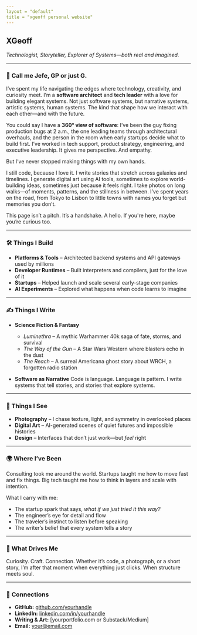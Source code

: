 ```yaml
---
layout = "default"
title = "xgeoff personal website"
---
```



## **XGeoff**

*Technologist, Storyteller, Explorer of Systems—both real and imagined.*

---

### 👋 **Call me Jefe, GP or just G.**

I’ve spent my life navigating the edges where technology, creativity, and curiosity meet. I’m a **software architect** and **tech leader** with a love for building elegant systems. Not just software systems, but narrative systems, artistic systems, human systems. The kind that shape how we interact with each other—and with the future.

You could say I have a **360° view of software**: I’ve been the guy fixing production bugs at 2 a.m., the one leading teams through architectural overhauls, and the person in the room when early startups decide what to build first. I’ve worked in tech support, product strategy, engineering, and executive leadership. It gives me perspective. And empathy.

But I’ve never stopped making things with my own hands.

I still code, because I love it. I write stories that stretch across galaxies and timelines. I generate digital art using AI tools, sometimes to explore world-building ideas, sometimes just because it feels right. I take photos on long walks—of moments, patterns, and the stillness in between. I’ve spent years on the road, from Tokyo to Lisbon to little towns with names you forget but memories you don’t.

This page isn’t a pitch. It’s a handshake. A hello. If you're here, maybe you’re curious too.

---

### 🛠️ **Things I Build**

* **Platforms & Tools** – Architected backend systems and API gateways used by millions
* **Developer Runtimes** – Built interpreters and compilers, just for the love of it
* **Startups** – Helped launch and scale several early-stage companies
* **AI Experiments** – Explored what happens when code learns to imagine

---

### ✍️ **Things I Write**

* **Science Fiction & Fantasy**

    * *Luminethra* – A mythic Warhammer 40k saga of fate, storms, and survival
    * *The Way of the Gun* – A Star Wars Western where blasters echo in the dust
    * *The Reach* – A surreal Americana ghost story about WRCH, a forgotten radio station

* **Software as Narrative**
  Code is language. Language is pattern. I write systems that tell stories, and stories that explore systems.

---

### 🎨 **Things I See**

* **Photography** – I chase texture, light, and symmetry in overlooked places
* **Digital Art** – AI-generated scenes of quiet futures and impossible histories
* **Design** – Interfaces that don’t just work—but *feel* right

---

### 🌍 **Where I’ve Been**

Consulting took me around the world. Startups taught me how to move fast and fix things. Big tech taught me how to think in layers and scale with intention.

What I carry with me:

* The startup spark that says, *what if we just tried it this way?*
* The engineer’s eye for detail and flow
* The traveler’s instinct to listen before speaking
* The writer’s belief that every system tells a story

---

### 🧭 **What Drives Me**

Curiosity. Craft. Connection. Whether it’s code, a photograph, or a short story, I’m after that moment when everything just clicks. When structure meets soul.

---

### 📡 **Connections**

* **GitHub:** [github.com/yourhandle](https://github.com/yourhandle)
* **LinkedIn:** [linkedin.com/in/yourhandle](https://linkedin.com/in/yourhandle)
* **Writing & Art:** \[yourportfolio.com or Substack/Medium]
* **Email:** [your@email.com](mailto:your@email.com)